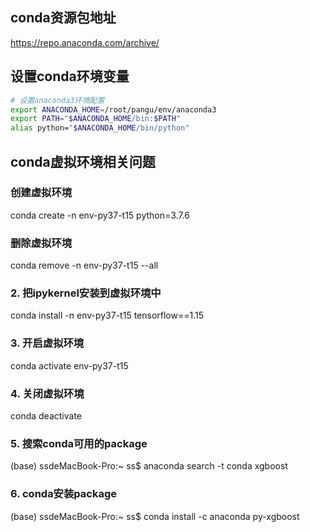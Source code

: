 ## conda资源包地址
https://repo.anaconda.com/archive/

## 设置conda环境变量
```bash
# 设置anaconda3环境配置
export ANACONDA_HOME=/root/pangu/env/anaconda3
export PATH="$ANACONDA_HOME/bin:$PATH"
alias python="$ANACONDA_HOME/bin/python"
```

## conda虚拟环境相关问题
###  创建虚拟环境
conda create -n env-py37-t15 python=3.7.6
###  删除虚拟环境
conda remove -n env-py37-t15 --all 

### 2. 把ipykernel安装到虚拟环境中
conda install -n env-py37-t15  tensorflow==1.15

### 3. 开启虚拟环境
conda activate env-py37-t15

### 4. 关闭虚拟环境
conda deactivate

### 5. 搜索conda可用的package
(base) ssdeMacBook-Pro:~ ss$ anaconda search -t conda xgboost
### 6. conda安装package
(base) ssdeMacBook-Pro:~ ss$ conda install -c anaconda py-xgboost




